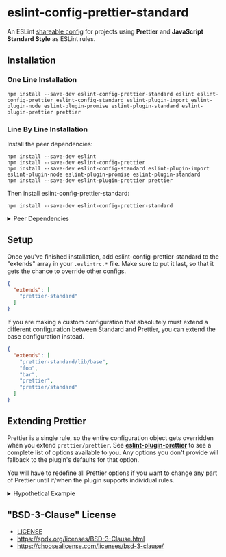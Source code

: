 # eslint-config-prettier-standard

An ESLint [shareable config](http://eslint.org/docs/developer-guide/shareable-configs) for projects using **Prettier** and **JavaScript Standard Style** as ESLint rules.

## Installation

### One Line Installation

```
npm install --save-dev eslint-config-prettier-standard eslint eslint-config-prettier eslint-config-standard eslint-plugin-import eslint-plugin-node eslint-plugin-promise eslint-plugin-standard eslint-plugin-prettier prettier
```

### Line By Line Installation

Install the peer dependencies:

```
npm install --save-dev eslint
npm install --save-dev eslint-config-prettier
npm install --save-dev eslint-config-standard eslint-plugin-import eslint-plugin-node eslint-plugin-promise eslint-plugin-standard
npm install --save-dev eslint-plugin-prettier prettier
```

Then install eslint-config-prettier-standard:

```
npm install --save-dev eslint-config-prettier-standard
```

<details>
<summary>Peer Dependencies</summary>

**eslint-config-prettier-standard** has three peer dependencies ([**eslint-config-prettier**](https://github.com/prettier/eslint-config-prettier), [**eslint-config-standard**](https://github.com/standard/eslint-config-standard) and [**eslint-plugin-prettier**](https://github.com/prettier/eslint-plugin-prettier)). Each of which have their own peer dependencies.

| Descendant `peerDependency` | depended upon by         |
| --------------------------- | ------------------------ |
| **eslint**                  | _everything!_            |
| **eslint-plugin-import**    | • eslint-config-standard |
| **eslint-plugin-node**      | • eslint-config-standard |
| **eslint-plugin-promise**   | • eslint-config-standard |
| **eslint-plugin-standard**  | • eslint-config-standard |
| **prettier**                | • eslint-plugin-prettier |

</details>

## Setup

Once you've finished installation, add eslint-config-prettier-standard to the "extends" array in your `.eslintrc.*` file. Make sure to put it last, so that it gets the chance to override other configs.


```json
{
  "extends": [
    "prettier-standard"
  ]
}
```

If you are making a custom configuration that absolutely must extend a different configuration between Standard and Prettier, you can extend the base configuration instead.

```json
{
  "extends": [
    "prettier-standard/lib/base",
    "foo",
    "bar",
    "prettier",
    "prettier/standard"
  ]
}
```

## Extending Prettier

Prettier is a single rule, so the entire configuration object gets overridden when you extend `prettier/prettier`. See [**eslint-plugin-prettier**](https://github.com/prettier/eslint-plugin-prettier) to see a complete list of options available to you. Any options you don't provide will fallback to the plugin's defaults for that option.

You will have to redefine all Prettier options if you want to change any part of Prettier until if/when the plugin supports individual rules.

<details>
<summary>Hypothetical Example</summary>

If the plugin were to support multiple rules in the future, they might look like this:

-   `prettier/bracketSpacing`
-   `prettier/jsxBracketSameLine`
-   `prettier/printWidth`
-   `prettier/semi`
-   `prettier/singleQuote`
-   `prettier/tabWidth`
-   `prettier/trailingComma`
-   `prettier/useTabs`

</details>

## "BSD-3-Clause" License

-   [LICENSE](LICENSE)
-   <https://spdx.org/licenses/BSD-3-Clause.html>
-   <https://choosealicense.com/licenses/bsd-3-clause/>
